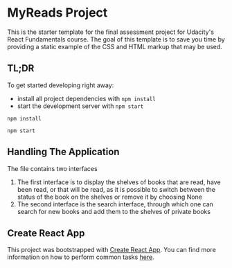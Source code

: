 # MyReads Project

This is the starter template for the final assessment project for Udacity's React Fundamentals course. The goal of this template is to save you time by providing a static example of the CSS and HTML markup that may be used.

## TL;DR

To get started developing right away:

* install all project dependencies with `npm install`
* start the development server with `npm start`

```
npm install
```
```
npm start
```

## Handling The Application

The file contains two interfaces

1. The first interface is to display the shelves of books that are read, have been read, or that will be read, as it is possible to switch between the status of the book on the shelves or remove it by choosing None
2. The second interface is the search interface, through which one can search for new books and add them to the shelves of private books


## Create React App

This project was bootstrapped with [Create React App](https://github.com/facebookincubator/create-react-app). You can find more information on how to perform common tasks [here](https://github.com/facebookincubator/create-react-app/blob/master/packages/react-scripts/template/README.md).
